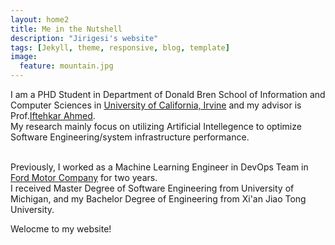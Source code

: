 ```yaml
---
layout: home2
title: Me in the Nutshell
description: "Jirigesi's website"
tags: [Jekyll, theme, responsive, blog, template]
image:
  feature: mountain.jpg
---
```


I am a PHD Student in Department of Donald Bren School of Information and Computer Sciences in <a href="https://uci.edu/" target="_blank">University of California, Irvine</a>
and my advisor is Prof.<a href="https://scholar.google.com/citations?user=_TdMD7sAAAAJ&hl=en" target="_blank">Iftehkar Ahmed</a>.
<br /> 
My research mainly focus on utilizing Artificial Intellegence to optimize Software Engineering/system infrastructure performance. 

<br />
Previously, I worked as a Machine Learning Engineer in DevOps Team in <a href="https://www.ford.com/" target="_blank">Ford Motor Company</a> for two years.

<br />
I received Master Degree of Software Engineering from University of Michigan, and my Bachelor Degree of Engineering from Xi'an Jiao Tong University. 
<br />

Welocme to my website!
